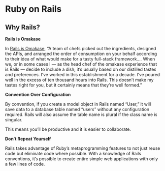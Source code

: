 # Ruby on Rails

## Why Rails?

**Rails is Omakase**

In [Rails is Omakase](http://david.heinemeierhansson.com/2012/rails-is-omakase.html), “A team of chefs picked out the ingredients, designed the APIs, and arranged the order of consumption on your behalf according to their idea of what would make for a tasty full-stack framework…. When we, or in some cases I — as the head chef of the omakase experience that is Rails — decide to include a dish, it’s usually based on our distilled tastes and preferences. I’ve worked in this establishment for a decade. I’ve poured well in the excess of ten thousand hours into Rails. This doesn’t make my tastes right for you, but it certainly means that they’re well formed.”

**Convention Over Configuration**

By convention, if you create a model object in Rails named “User,” it will save data to a database table named “users” without any configuration required. Rails will also assume the table name is plural if the class name is singular.

This means you’ll be productive and it is easier to collaborate.

**Don’t Repeat Yourself**

Rails takes advantage of Ruby’s metaprogramming features to not just reuse code but eliminate code where possible. With a knowledge of Rails conventions, it’s possible to create entire simple web applications with only a few lines of code.  


